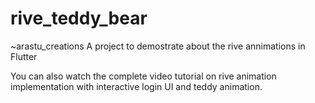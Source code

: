 # rive_teddy_bear
~arastu_creations
A project to demostrate about the rive annimations in Flutter

You can also watch the complete video tutorial on rive animation implementation with interactive login UI and teddy animation.


